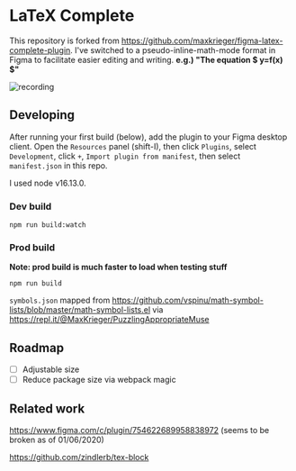 # LaTeX Complete

This repository is forked from https://github.com/maxkrieger/figma-latex-complete-plugin.
I've switched to a pseudo-inline-math-mode format in Figma to facilitate easier editing and writing.
**e.g.) "The equation \$ y=f(x) \$"**

![recording](recording.gif)

## Developing

After running your first build (below), add the plugin to your Figma desktop client. Open the `Resources` panel (shift-I), then click `Plugins`, select `Development`, click `+`, `Import plugin from manifest`, then select `manifest.json` in this repo.

I used node v16.13.0.
### Dev build

`npm run build:watch`

### Prod build

**Note: prod build is much faster to load when testing stuff**

`npm run build`

`symbols.json` mapped from https://github.com/vspinu/math-symbol-lists/blob/master/math-symbol-lists.el via https://repl.it/@MaxKrieger/PuzzlingAppropriateMuse

## Roadmap

-   [ ] Adjustable size
-   [ ] Reduce package size via webpack magic

## Related work

https://www.figma.com/c/plugin/754622689958838972 (seems to be broken as of 01/06/2020)

https://github.com/zindlerb/tex-block
